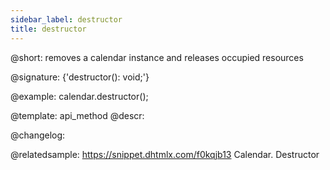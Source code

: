 ```yaml
---
sidebar_label: destructor
title: destructor
---          
```


@short: removes a calendar instance and releases occupied resources

@signature: {'destructor(): void;'}

@example:
calendar.destructor();

@template: api_method
@descr:

@changelog:

@relatedsample:
https://snippet.dhtmlx.com/f0kqjb13	Calendar. Destructor